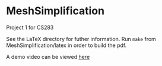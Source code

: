 MeshSimplification
==================

Project 1 for CS283

See the LaTeX directory for futher information. Run `make` from
MeshSimplification/latex in order to build the pdf.

A demo video can be viewed [here](https://www.youtube.com/watch?v=DfLkut3YniE)

